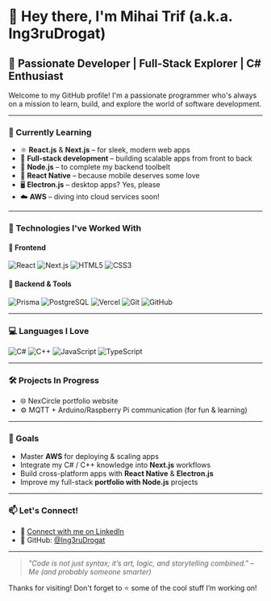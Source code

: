 # 👋 Hey there, I'm Mihai Trif (a.k.a. Ing3ruDrogat)

## 🚀 Passionate Developer | Full-Stack Explorer | C# Enthusiast

Welcome to my GitHub profile! I'm a passionate programmer who's always on a mission to learn, build, and explore the world of software development.

---

### 🧠 Currently Learning

- ⚛️ **React.js** & **Next.js** – for sleek, modern web apps  
- 🧩 **Full-stack development** – building scalable apps from front to back  
- 🐍 **Node.js** – to complete my backend toolbelt  
- 📱 **React Native** – because mobile deserves some love  
- 🖥️ **Electron.js** – desktop apps? Yes, please  
- ☁️ **AWS** – diving into cloud services soon!

---

### 🧰 Technologies I've Worked With

#### 🚀 Frontend
![React](https://img.shields.io/badge/-React.js-61DAFB?style=flat&logo=react&logoColor=black)
![Next.js](https://img.shields.io/badge/-Next.js-000000?style=flat&logo=nextdotjs&logoColor=white)
![HTML5](https://img.shields.io/badge/-HTML5-E34F26?style=flat&logo=html5&logoColor=white)
![CSS3](https://img.shields.io/badge/-CSS3-1572B6?style=flat&logo=css3&logoColor=white)

#### 🧩 Backend & Tools
![Prisma](https://img.shields.io/badge/-Prisma-2D3748?style=flat&logo=prisma&logoColor=white)
![PostgreSQL](https://img.shields.io/badge/-PostgreSQL-4169E1?style=flat&logo=postgresql&logoColor=white)
![Vercel](https://img.shields.io/badge/-Vercel-000000?style=flat&logo=vercel&logoColor=white)
![Git](https://img.shields.io/badge/-Git-F05032?style=flat&logo=git&logoColor=white)
![GitHub](https://img.shields.io/badge/-GitHub-181717?style=flat&logo=github&logoColor=white)

---

### 💻 Languages I Love

![C#](https://img.shields.io/badge/-C%23-239120?style=flat&logo=c-sharp&logoColor=white)
![C++](https://img.shields.io/badge/-C++-00599C?style=flat&logo=c%2B%2B&logoColor=white)
![JavaScript](https://img.shields.io/badge/-JavaScript-F7DF1E?style=flat&logo=javascript&logoColor=black)
![TypeScript](https://img.shields.io/badge/-TypeScript-3178C6?style=flat&logo=typescript&logoColor=white)

---

### 🛠️ Projects In Progress

- 🌐 NexCircle portfolio website
- ⚙️ MQTT + Arduino/Raspberry Pi communication (for fun & learning)

---

### 📌 Goals

- Master **AWS** for deploying & scaling apps  
- Integrate my C# / C++ knowledge into **Next.js** workflows  
- Build cross-platform apps with **React Native** & **Electron.js**  
- Improve my full-stack **portfolio with Node.js** projects  

---

### 📫 Let's Connect!

- 🔗 [Connect with me on LinkedIn](https://www.linkedin.com/in/mihai-trif-609a2a297?utm_source=share&utm_campaign=share_via&utm_content=profile&utm_medium=android_app)
- 🧠 GitHub: [@Ing3ruDrogat](https://github.com/Ing3rulDrogat)

---

> *"Code is not just syntax; it’s art, logic, and storytelling combined." – Me (and probably someone smarter)*

Thanks for visiting! Don't forget to ⭐ some of the cool stuff I’m working on!
